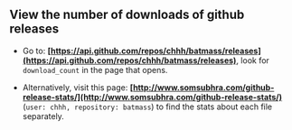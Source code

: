 ## View the number of downloads of github releases

 - Go to: **[https://api.github.com/repos/chhh/batmass/releases](https://api.github.com/repos/chhh/batmass/releases)**, look for `download_count` in the page that opens.  

 - Alternatively, visit this page:  **[http://www.somsubhra.com/github-release-stats/](http://www.somsubhra.com/github-release-stats/)** (`user: chhh, repository: batmass`)
to find the stats about each file separately.
